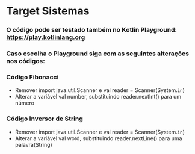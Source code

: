 # Target Sistemas

### O código pode ser testado também no Kotlin Playground: https://play.kotlinlang.org
### Caso escolha o Playground siga com as seguintes alterações nos códigos:
### Código Fibonacci
- Remover import java.util.Scanner e val reader = Scanner(System.`in`)
- Alterar a variável val number, substituindo reader.nextInt() para um número

### Código Inversor de String
- Remover import java.util.Scanner e val reader = Scanner(System.`in`) 
- Alterar a variável val word, substituindo reader.nextLine() para uma palavra(String)

